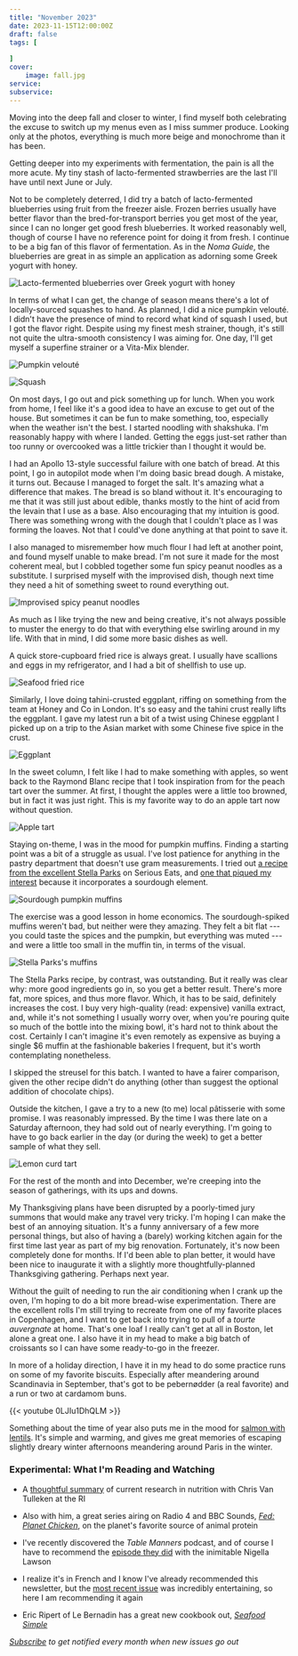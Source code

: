 ```yaml
---
title: "November 2023"
date: 2023-11-15T12:00:00Z
draft: false
tags: [
    
]
cover:
    image: fall.jpg
service: 
subservice: 
---
```


Moving into the deep fall and closer to winter, I find myself both celebrating the excuse to switch up my menus even as I miss summer produce. Looking only at the photos, everything is much more beige and monochrome than it has been.

Getting deeper into my experiments with fermentation, the pain is all the more acute. My tiny stash of lacto-fermented strawberries are the last I'll have until next June or July.

Not to be completely deterred, I did try a batch of lacto-fermented blueberries using fruit from the freezer aisle. Frozen berries usually have better flavor than the bred-for-transport berries you get most of the year, since I can no longer get good fresh blueberries. It worked reasonably well, though of course I have no reference point for doing it from fresh. I continue to be a big fan of this flavor of fermentation. As in the _Noma Guide_, the blueberries are great in as simple an application as adorning some Greek yogurt with honey.

![Lacto-fermented blueberries over Greek yogurt with honey](blueberries.jpg)

In terms of what I can get, the change of season means there's a lot of locally-sourced squashes to hand. As planned, I did a nice pumpkin velouté. I didn't have the presence of mind to record what kind of squash I used, but I got the flavor right. Despite using my finest mesh strainer, though, it's still not quite the ultra-smooth consistency I was aiming for. One day, I'll get myself a superfine strainer or a Vita-Mix blender.

![Pumpkin velouté](veloute.jpg)

![Squash](squash.jpg)

On most days, I go out and pick something up for lunch. When you work from home, I feel like it's a good idea to have an excuse to get out of the house. But sometimes it can be fun to make something, too, especially when the weather isn't the best. I started noodling with shakshuka. I'm reasonably happy with where I landed. Getting the eggs just-set rather than too runny or overcooked was a little trickier than I thought it would be.

I had an Apollo 13-style successful failure with one batch of bread. At this point, I go in autopilot mode when I'm doing basic bread dough. A mistake, it turns out. Because I managed to forget the salt. It's amazing what a difference that makes. The bread is so bland without it. It's encouraging to me that it was still just about edible, thanks mostly to the hint of acid from the levain that I use as a base. Also encouraging that my intuition is good. There was something wrong with the dough that I couldn't place as I was forming the loaves. Not that I could've done anything at that point to save it.

I also managed to misremember how much flour I had left at another point, and found myself unable to make bread. I'm not sure it made for the most coherent meal, but I cobbled together some fun spicy peanut noodles as a substitute. I surprised myself with the improvised dish, though next time they need a hit of something sweet to round everything out.

![Improvised spicy peanut noodles](noodles.jpg)

As much as I like trying the new and being creative, it's not always possible to muster the energy to do that with everything else swirling around in my life. With that in mind, I did some more basic dishes as well.

A quick store-cupboard fried rice is always great. I usually have scallions and eggs in my refrigerator, and I had a bit of shellfish to use up.

![Seafood fried rice](rice.jpg)

Similarly, I love doing tahini-crusted eggplant, riffing on something from the team at Honey and Co in London. It's so easy and the tahini crust really lifts the eggplant. I gave my latest run a bit of a twist using Chinese eggplant I picked up on a trip to the Asian market with some Chinese five spice in the crust.

![Eggplant](eggplant.jpg)

In the sweet column, I felt like I had to make something with apples, so went back to the Raymond Blanc recipe that I took inspiration from for the peach tart over the summer. At first, I thought the apples were a little too browned, but in fact it was just right. This is my favorite way to do an apple tart now without question.

![Apple tart](apple.jpg)

Staying on-theme, I was in the mood for pumpkin muffins. Finding a starting point was a bit of a struggle as usual. I've lost patience for anything in the pastry department that doesn't use gram measurements. I tried out [a recipe from the excellent Stella Parks](https://www.seriouseats.com/pumpkin-spice-streusel-muffins-recipe) on Serious Eats, and [one that piqued my interest](https://www.melskitchencafe.com/sourdough-pumpkin-muffins/) because it incorporates a sourdough element.

![Sourdough pumpkin muffins](muffins-1.jpg)

The exercise was a good lesson in home economics. The sourdough-spiked muffins weren't bad, but neither were they amazing. They felt a bit flat --- you could taste the spices and the pumpkin, but everything was muted --- and were a little too small in the muffin tin, in terms of the visual.

![Stella Parks's muffins](muffins-2.jpg)

The Stella Parks recipe, by contrast, was outstanding. But it really was clear why: more good ingredients go in, so you get a better result. There's more fat, more spices, and thus more flavor. Which, it has to be said, definitely increases the cost. I buy very high-quality (read: expensive) vanilla extract, and, while it's not something I usually worry over, when you're pouring quite so much of the bottle into the mixing bowl, it's hard not to think about the cost. Certainly I can't imagine it's even remotely as expensive as buying a single $6 muffin at the fashionable bakeries I frequent, but it's worth contemplating nonetheless.

I skipped the streusel for this batch. I wanted to have a fairer comparison, given the other recipe didn't do anything (other than suggest the optional addition of chocolate chips).

Outside the kitchen, I gave a try to a new (to me) local pâtisserie with some promise. I was reasonably impressed. By the time I was there late on a Saturday afternoon, they had sold out of nearly everything. I'm going to have to go back earlier in the day (or during the week) to get a better sample of what they sell.

![Lemon curd tart](tart.jpg)

For the rest of the month and into December, we're creeping into the season of gatherings, with its ups and downs.

My Thanksgiving plans have been disrupted by a poorly-timed jury summons that would make any travel very tricky. I'm hoping I can make the best of an annoying situation. It's a funny anniversary of a few more personal things, but also of having a (barely) working kitchen again for the first time last year as part of my big renovation. Fortunately, it's now been completely done for months. If I'd been able to plan better, it would have been nice to inaugurate it with a slightly more thoughtfully-planned Thanksgiving gathering. Perhaps next year.

Without the guilt of needing to run the air conditioning when I crank up the oven, I'm hoping to do a bit more bread-wise experimentation. There are the excellent rolls I'm still trying to recreate from one of my favorite places in Copenhagen, and I want to get back into trying to pull of a _tourte auvergnate_ at home. That's one loaf I really can't get at all in Boston, let alone a great one. I also have it in my head to make a big batch of croissants so I can have some ready-to-go in the freezer.

In more of a holiday direction, I have it in my head to do some practice runs on some of my favorite biscuits. Especially after meandering around Scandinavia in September, that's got to be pebernødder (a real favorite) and a run or two at cardamom buns.

{{< youtube 0LJIu1DhQLM  >}}

Something about the time of year also puts me in the mood for [salmon with lentils](https://www.marieclaire.fr/cuisine/dos-de-saumon-aux-lentilles,1198419.asp). It's simple and warming, and gives me great memories of escaping slightly dreary winter afternoons meandering around Paris in the winter.

### Experimental: What I'm Reading and Watching

* A [thoughtful summary](https://www.youtube.com/watch?v=5QOTBreQaIk) of current research in nutrition with Chris Van Tulleken at the RI

* Also with him, a great series airing on Radio 4 and BBC Sounds, [_Fed: Planet Chicken_](https://www.bbc.co.uk/sounds/brand/m001ry9t), on the planet's favorite source of animal protein

* I've recently discovered the _Table Manners_ podcast, and of course I have to recommend the [episode they did](https://overcast.fm/+K0mUpSC6s) with the inimitable Nigella Lawson

* I realize it's in French and I know I've already recommended this newsletter, but the [most recent issue](https://carteblanche.substack.com/p/quest-ce-quon-a-fait-au-bourdieu) was incredibly entertaining, so here I am recommending it again

* Eric Ripert of Le Bernadin has a great new cookbook out, [_Seafood Simple_](https://www.penguinrandomhouse.com/books/703357/seafood-simple-a-cookbook-by-eric-ripert/)

_[Subscribe](https://landing.mailerlite.com/webforms/landing/k5w5z0) to get notified every month when new issues go out_


